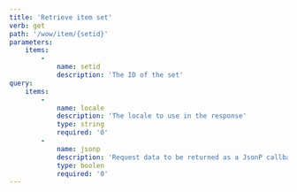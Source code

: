 ```yaml
---
title: 'Retrieve item set'
verb: get
path: '/wow/item/{setid}'
parameters:
    items:
        -
            name: setid
            description: 'The ID of the set'
query:
    items:
        -
            name: locale
            description: 'The locale to use in the response'
            type: string
            required: '0'
        -
            name: jsonp
            description: 'Request data to be returned as a JsonP callback'
            type: boolen
            required: '0'
---
```


